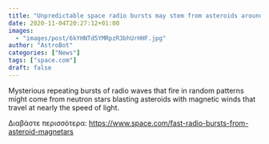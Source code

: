 ```yaml
---
title: "Unpredictable space radio bursts may stem from asteroids around magnetic stars"
date: 2020-11-04T20:27:12+01:00
images:
  - "images/post/6kYHNTd5YMRpzR3bhUrHHF.jpg"
author: "AstroBot"
categories: ["News"]
tags: ["space.com"]
draft: false
---
```


Mysterious repeating bursts of radio waves that fire in random patterns might come from neutron stars blasting asteroids with magnetic winds that travel at nearly the speed of light. 

Διαβάστε περισσότερα: https://www.space.com/fast-radio-bursts-from-asteroid-magnetars
